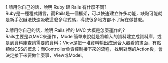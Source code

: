 1.請用你自己的話，說明 Ruby 跟 Rails 有什麼不同?<br>
  Ruby是一種程式語言，而Rails是一個框架，可以快速建立許多功能，缺點可能就是新手沒辦法快速吸收這麼多程式碼，導致很多地方都不了解在做甚麼。
  
2.請用你自己的話，說明 Rails 裡的 MVC 大概是怎麼運作的?<br>
  Rails主要是以MVC來運作，Model簡單來說就是將輸入的資料建立成資料庫，或是到資料庫查詢需要的資料；View是把一堆資料輸出成適合人觀看的畫面，有點類似CSS的概念；而Controller負責控制接下來的流程，找到對應的Action後，會決定接下來要做什麼事，View或Model。
